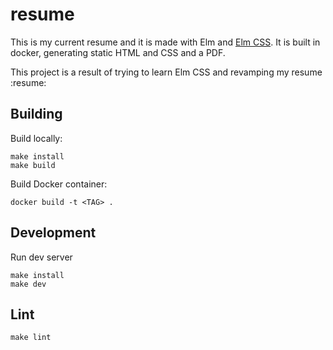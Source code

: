 # resume

This is my current resume and it is made with Elm and [Elm CSS](https://github.com/rtfeldman/elm-css). It is built in docker, generating static HTML and CSS and a PDF.

This project is a result of trying to learn Elm CSS and revamping my resume :resume:

## Building
Build locally:

    make install
    make build

Build Docker container:

    docker build -t <TAG> .

## Development
Run dev server

    make install
    make dev


## Lint

    make lint
